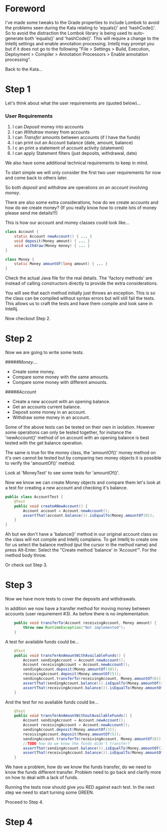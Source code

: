 
# Foreword

I've made some tweaks to the Grade properties to include Lombok to avoid 
the problems seen during the Kata relating to 'equals()' and 'hashCode()'.
So to avoid the distraction the Lombok library is being used to auto-generate
both 'equals()' and 'hashCode()'. This will require a change to the Intellij
settings and enable annotation processing. Intellij may prompt you but if it
does not go to the following "File > Settings > Build, Execution, Deployment > Compiler > Annotation Processors > Enable annotation processing".

Back to the Kata...

# Step 1

Let's think about what the user requirements are (quoted below)...

### User Requirements
1. I can *Deposit* money into accounts
1. I can *Withdraw* money from accounts
1. I can *Transfer* amounts between accounts (if I have the funds)
1. I can print out an Account balance (date, amount, balance) 
1. I c  an print a statement of account activity (statement) 
1. I can apply Statement filters (just deposits, withdrawal, date)

We also have some additional technical requirements to keep in mind.

To start simple we will only consider the first two user requirements for now and come back to
others later. 

So both *deposit* and *withdraw* are operations on an *account* involving *money*.

There are also some extra considerations, how do we create accounts and how do we create money?
(If you really know how to create lots of money please send me details!!!)

This is how our account and money classes could look like...

````java
class Account {
    static Account newAccount() { ... }
    void deposit(Money amount) { ... }
    void withdraw(Money money) { ... }  
}

class Money {
    static Money amountOf(long amount) { ... }
}
````

Check the actual Java file for the real details. The 'factory methods' are instead of calling constructors directly to provide the extra considerations.

You will see that each method initially just throws an exception. This is so the class
can be compiled without syntax errors but will still fail the tests.
This allows us to craft the tests and have them compile and look sane
in Intellij.

Now checkout Step 2.

# Step 2

Now we are going to write some tests.

#####*Money....*

- Create some money.
- Compare some money with the same amounts.
- Compare some money with different amounts.

#####*Account*

- Create a new account with an opening balance.
- Get an accounts current balance.
- Deposit some money in an account.
- Withdraw some money in an account.

Some of the above tests can be tested on their own in isolation.
However some operations can only be tested together, for instance 
the 'newAccount()' method of on account with an opening balance is best tested with
the get balance operation.

The same is true for the money class, the 'amountOf()' money method on it's own
cannot be tested but by comparing two money objects it is possible 
to verify the 'amountOf()' method.

Look at 'MoneyTest' to see some tests for 'amountOf()'.

Now we know we can create Money objects and compare them let's look at
a test for creating a new account and checking it's balance.

````java
public class AccountTest {
    @Test
    public void createANewAccount() {
        Account account = Account.newAccount();
        assertThat(account.balance()).isEqualTo(Money.amountOf(0));
    }
}
````

Ah but we don't have a 'balance()' method in our original account class so the class
will not compile and Intellij complains. 
To get Intellij to create one for us select the balance method (put the cursor in the
method name) and press Alt-Enter. Select the "Create method 'balance' in 'Account'".
For the method body throw.

Or check out Step 3.

# Step 3

Now we have more tests to cover the deposits and withdrawals.

In addition we now have a transfer method for moving money between accounts
(user requirement #3). As before there is no implementation.

````java
    public void transferTo(Account receivingAccount, Money amount) {
        throw new RuntimeException("Not implemented");
    }
````

A test for available funds could be...

````java
    @Test
    public void transferAnAmountWithAvailableFunds() {
        Account sendingAccount = Account.newAccount();
        Account receivingAccount = Account.newAccount();
        sendingAccount.deposit(Money.amountOf(10));
        receivingAccount.deposit(Money.amountOf(5));
        sendingAccount.transferTo(receivingAccount, Money.amountOf(6));
        assertThat(sendingAccount.balance()).isEqualTo(Money.amountOf(4));
        assertThat(receivingAccount.balance()).isEqualTo(Money.amountOf(16));
    }
````

And the test for no available funds could be...

````java
    @Test
    public void transferAnAmountWithoutAvailableFunds() {
        Account sendingAccount = Account.newAccount();
        Account receivingAccount = Account.newAccount();
        sendingAccount.deposit(Money.amountOf(3));
        receivingAccount.deposit(Money.amountOf(5));
        sendingAccount.transferTo(receivingAccount, Money.amountOf(6));
        //TODO how do we know the funds didn't transfer?
        assertThat(sendingAccount.balance()).isEqualTo(Money.amountOf(3));
        assertThat(receivingAccount.balance()).isEqualTo(Money.amountOf(5));
    }
````

We have a problem, how do we know the funds transfer, do we need to know the funds different
transfer. Problem need to go back and clarify more on how to deal with a lack of funds.

Running the tests now should give you RED against each test. In the next
step we need to start turning some GREEN.

Proceed to Step 4.

# Step 4


